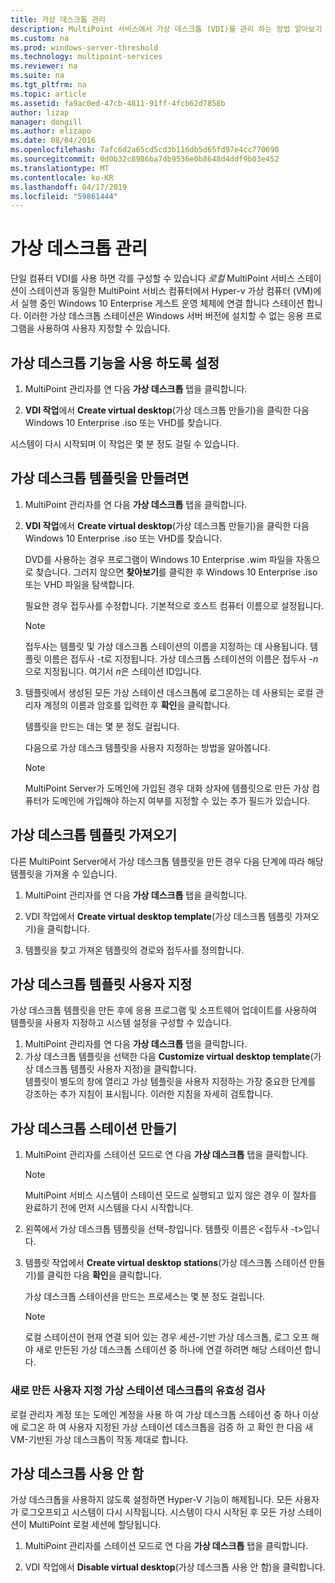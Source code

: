 ```yaml
---
title: 가상 데스크톱 관리
description: MultiPoint 서비스에서 가상 데스크톱 (VDI)를 관리 하는 방법 알아보기
ms.custom: na
ms.prod: windows-server-threshold
ms.technology: multipoint-services
ms.reviewer: na
ms.suite: na
ms.tgt_pltfrm: na
ms.topic: article
ms.assetid: fa9ac0ed-47cb-4811-91ff-4fcb62d7858b
author: lizap
manager: dongill
ms.author: elizapo
ms.date: 08/04/2016
ms.openlocfilehash: 7afc6d2a65cd5cd3b116db5d65fd97e4cc770690
ms.sourcegitcommit: 0d0b32c8986ba7db9536e0b8648d4ddf9b03e452
ms.translationtype: MT
ms.contentlocale: ko-KR
ms.lasthandoff: 04/17/2019
ms.locfileid: "59861444"
---
```

# <a name="manage-virtual-desktops"></a>가상 데스크톱 관리
단일 컴퓨터 VDI를 사용 하면 각를 구성할 수 있습니다 *로컬* MultiPoint 서비스 스테이션이 스테이션과 동일한 MultiPoint 서비스 컴퓨터에서 Hyper-v 가상 컴퓨터 (VM)에서 실행 중인 Windows 10 Enterprise 게스트 운영 체제에 연결 합니다 스테이션 합니다. 이러한 가상 데스크톱 스테이션은 Windows 서버 버전에 설치할 수 없는 응용 프로그램을 사용하여 사용자 지정할 수 있습니다.  
  
## <a name="enable-the-virtual-desktop-feature"></a>가상 데스크톱 기능을 사용 하도록 설정  
  
1.  MultiPoint 관리자를 연 다음 **가상 데스크톱** 탭을 클릭합니다.  
  
2.  **VDI 작업**에서 **Create virtual desktop**(가상 데스크톱 만들기)을 클릭한 다음 Windows 10 Enterprise .iso 또는 VHD를 찾습니다.  
  
시스템이 다시 시작되며 이 작업은 몇 분 정도 걸릴 수 있습니다.  
  
## <a name="create-a-virtual-desktop-template"></a>가상 데스크톱 템플릿을 만들려면  
  
1.  MultiPoint 관리자를 연 다음 **가상 데스크톱** 탭을 클릭합니다.  
  
2.  **VDI 작업**에서 **Create virtual desktop**(가상 데스크톱 만들기)을 클릭한 다음 Windows 10 Enterprise .iso 또는 VHD를 찾습니다.  
  
    DVD를 사용하는 경우 프로그램이 Windows 10 Enterprise .wim 파일을 자동으로 찾습니다. 그러지 않으면 **찾아보기**를 클릭한 후 Windows 10 Enterprise .iso 또는 VHD 파일을 탐색합니다.  
  
    필요한 경우 접두사를 수정합니다. 기본적으로 호스트 컴퓨터 이름으로 설정됩니다.  
  
    > [!NOTE]  
    > 접두사는 템플릿 및 가상 데스크톱 스테이션의 이름을 지정하는 데 사용됩니다. 템플릿 이름은 접두사 \-t로 지정됩니다. 가상 데스크톱 스테이션의 이름은 접두사 \-*n*으로 지정됩니다. 여기서 *n*은 스테이션 ID입니다.  
  
4.  템플릿에서 생성된 모든 가상 스테이션 데스크톱에 로그온하는 데 사용되는 로컬 관리자 계정의 이름과 암호를 입력한 후 **확인**을 클릭합니다.  
  
    템플릿을 만드는 데는 몇 분 정도 걸립니다.  
      
    다음으로 가상 데스크 템플릿을 사용자 지정하는 방법을 알아봅니다.  
      
    > [!NOTE]  
    > MultiPoint Server가 도메인에 가입된 경우 대화 상자에 템플릿으로 만든 가상 컴퓨터가 도메인에 가입해야 하는지 여부를 지정할 수 있는 추가 필드가 있습니다.   
  
## <a name="import-a-virtual-desktop-template"></a>가상 데스크톱 템플릿 가져오기  
다른 MultiPoint Server에서 가상 데스크톱 템플릿을 만든 경우 다음 단계에 따라 해당 템플릿을 가져올 수 있습니다.  

1.  MultiPoint 관리자를 연 다음 **가상 데스크톱** 탭을 클릭합니다.  
  
2.  VDI 작업에서 **Create virtual desktop template**(가상 데스크톱 템플릿 가져오기)을 클릭합니다.  
  
3.  템플릿을 찾고 가져온 템플릿의 경로와 접두사를 정의합니다.  
  
## <a name="customize-the-virtual-desktop-template"></a>가상 데스크톱 템플릿 사용자 지정  
가상 데스크톱 템플릿을 만든 후에 응용 프로그램 및 소프트웨어 업데이트를 사용하여 템플릿을 사용자 지정하고 시스템 설정을 구성할 수 있습니다.   

1. MultiPoint 관리자를 연 다음 **가상 데스크톱** 탭을 클릭합니다.  
2. 가상 데스크톱 템플릿을 선택한 다음 **Customize virtual desktop template**(가상 데스크톱 템플릿 사용자 지정)을 클릭합니다.  
템플릿이 별도의 창에 열리고 가상 템플릿을 사용자 지정하는 가장 중요한 단계를 강조하는 추가 지침이 표시됩니다. 이러한 지침을 자세히 검토합니다.  
  
## <a name="create-virtual-desktop-stations"></a>가상 데스크톱 스테이션 만들기  
  
1.  MultiPoint 관리자를 스테이션 모드로 연 다음 **가상 데스크톱** 탭을 클릭합니다.  
  
    > [!NOTE]  
    > MultiPoint 서비스 시스템이 스테이션 모드로 실행되고 있지 않은 경우 이 절차를 완료하기 전에 먼저 시스템을 다시 시작합니다.  
  
2.  왼쪽에서 가상 데스크톱 템플릿을 선택\-창입니다. 템플릿 이름은 <접두사 -t>입니다.  
  
3.  템플릿 작업에서 **Create virtual desktop stations**(가상 데스크톱 스테이션 만들기)를 클릭한 다음 **확인**을 클릭합니다.  
  
    가상 데스크톱 스테이션을 만드는 프로세스는 몇 분 정도 걸립니다.  
  
    > [!NOTE]  
    > 로컬 스테이션이 현재 연결 되어 있는 경우 세션\-기반 가상 데스크톱, 로그 오프 해야 새로 만든된 가상 데스크톱 스테이션 중 하나에 연결 하려면 해당 스테이션 합니다.  
  
### <a name="validate-the-newly-created-customized-virtual-station-desktops"></a>새로 만든 사용자 지정 가상 스테이션 데스크톱의 유효성 검사  
  
로컬 관리자 계정 또는 도메인 계정을 사용 하 여 가상 데스크톱 스테이션 중 하나 이상에 로그온 하 여 사용자 지정된 가상 스테이션 데스크톱을 검증 하 고 확인 한 다음 새 VM\-기반된 가상 데스크톱이 작동 제대로 합니다.  
  
## <a name="disable-virtual-desktops"></a>가상 데스크톱 사용 안 함  
  
가상 데스크톱을 사용하지 않도록 설정하면 Hyper-V 기능이 해제됩니다. 모든 사용자가 로그오프되고 시스템이 다시 시작됩니다. 시스템이 다시 시작된 후 모든 가상 스테이션이 MultiPoint 로컬 세션에 할당됩니다.  

1. MultiPoint 관리자를 스테이션 모드로 연 다음 **가상 데스크톱** 탭을 클릭합니다.  
  
2. VDI 작업에서 **Disable virtual desktop**(가상 데스크톱 사용 안 함)을 클릭합니다. 